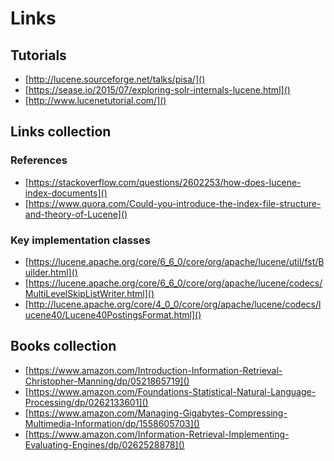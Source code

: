 # Links

## Tutorials

- [http://lucene.sourceforge.net/talks/pisa/]()
- [https://sease.io/2015/07/exploring-solr-internals-lucene.html]()
- [http://www.lucenetutorial.com/]()

## Links collection

### References

- [https://stackoverflow.com/questions/2602253/how-does-lucene-index-documents]()
- [https://www.quora.com/Could-you-introduce-the-index-file-structure-and-theory-of-Lucene]()

### Key implementation classes

- [https://lucene.apache.org/core/6_6_0/core/org/apache/lucene/util/fst/Builder.html]()
- [https://lucene.apache.org/core/6_6_0/core/org/apache/lucene/codecs/MultiLevelSkipListWriter.html]()
- [http://lucene.apache.org/core/4_0_0/core/org/apache/lucene/codecs/lucene40/Lucene40PostingsFormat.html]()

## Books collection

- [https://www.amazon.com/Introduction-Information-Retrieval-Christopher-Manning/dp/0521865719]()
- [https://www.amazon.com/Foundations-Statistical-Natural-Language-Processing/dp/0262133601]()
- [https://www.amazon.com/Managing-Gigabytes-Compressing-Multimedia-Information/dp/1558605703]()
- [https://www.amazon.com/Information-Retrieval-Implementing-Evaluating-Engines/dp/0262528878]()

